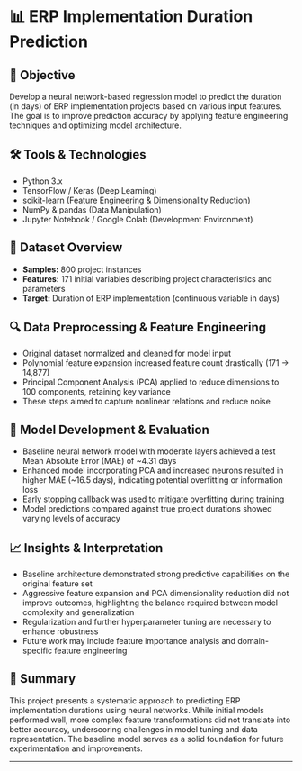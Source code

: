 # 📊 ERP Implementation Duration Prediction

## 🎯 Objective  
Develop a neural network-based regression model to predict the duration (in days) of ERP implementation projects based on various input features. The goal is to improve prediction accuracy by applying feature engineering techniques and optimizing model architecture.

## 🛠️ Tools & Technologies  
- Python 3.x  
- TensorFlow / Keras (Deep Learning)  
- scikit-learn (Feature Engineering & Dimensionality Reduction)  
- NumPy & pandas (Data Manipulation)  
- Jupyter Notebook / Google Colab (Development Environment)  

## 📂 Dataset Overview  
- **Samples:** 800 project instances  
- **Features:** 171 initial variables describing project characteristics and parameters  
- **Target:** Duration of ERP implementation (continuous variable in days)  

## 🔍 Data Preprocessing & Feature Engineering  
- Original dataset normalized and cleaned for model input  
- Polynomial feature expansion increased feature count drastically (171 → 14,877)  
- Principal Component Analysis (PCA) applied to reduce dimensions to 100 components, retaining key variance  
- These steps aimed to capture nonlinear relations and reduce noise  

## 🧠 Model Development & Evaluation  
- Baseline neural network model with moderate layers achieved a test Mean Absolute Error (MAE) of ~4.31 days  
- Enhanced model incorporating PCA and increased neurons resulted in higher MAE (~16.5 days), indicating potential overfitting or information loss  
- Early stopping callback was used to mitigate overfitting during training  
- Model predictions compared against true project durations showed varying levels of accuracy  

## 📈 Insights & Interpretation  
- Baseline architecture demonstrated strong predictive capabilities on the original feature set  
- Aggressive feature expansion and PCA dimensionality reduction did not improve outcomes, highlighting the balance required between model complexity and generalization  
- Regularization and further hyperparameter tuning are necessary to enhance robustness  
- Future work may include feature importance analysis and domain-specific feature engineering  

## 📝 Summary  
This project presents a systematic approach to predicting ERP implementation durations using neural networks. While initial models performed well, more complex feature transformations did not translate into better accuracy, underscoring challenges in model tuning and data representation. The baseline model serves as a solid foundation for future experimentation and improvements.

---
